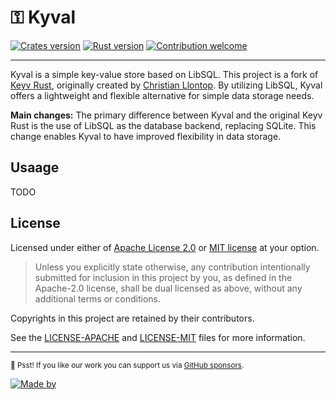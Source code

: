 # ⚿ Kyval

[![Crates version](https://img.shields.io/crates/v/kyval)](https://crates.io/crates/kyval)
[![Rust version](https://img.shields.io/badge/rust-v1.79-blue.svg?logo=rust&label=MSRV)](https://www.rust-lang.org)
[![Contribution welcome](https://img.shields.io/badge/Contributions-welcome-gray.svg)](https://github.com/riipandi/kyval/pulse)

---

Kyval is a simple key-value store based on LibSQL. This project is a fork of [Keyv Rust][keyv-rust],
originally created by [Christian Llontop][chrisllontop]. By utilizing LibSQL, Kyval offers a lightweight
and flexible alternative for simple data storage needs.

**Main changes:** The primary difference between Kyval and the original Keyv Rust is the use of
LibSQL as the database backend, replacing SQLite. This change enables Kyval to have improved
flexibility in data storage.

## Usaage

TODO

## License

Licensed under either of [Apache License 2.0][license-apache] or [MIT license][license-mit] at your option.

> Unless you explicitly state otherwise, any contribution intentionally submitted
> for inclusion in this project by you, as defined in the Apache-2.0 license, shall
> be dual licensed as above, without any additional terms or conditions.

Copyrights in this project are retained by their contributors.

See the [LICENSE-APACHE](./LICENSE-APACHE) and [LICENSE-MIT](./LICENSE-MIT) files
for more information.

[license-mit]: https://choosealicense.com/licenses/mit/
[license-apache]: https://choosealicense.com/licenses/apache-2.0/
[riipandi-twitter]: https://twitter.com/intent/follow?screen_name=riipandi
[riipandi-sponsors]: https://github.com/sponsors/riipandi
[keyv-rust]: https://github.com/chrisllontop/keyv-rust
[chrisllontop]: https://github.com/chrisllontop

---

<sub>🤫 Psst! If you like our work you can support us via [GitHub sponsors][riipandi-sponsors].</sub>

[![Made by](https://badgen.net/badge/icon/Made%20by%20Aris%20Ripandi?icon=bitcoin-lightning&label&color=black&labelColor=black)][riipandi-twitter]
